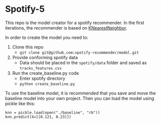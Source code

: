 # Spotify-5

This repo is the model creator for a spotify recommender. In the first iterations, the recommender is based on [KNearestNeighbor](https://scikit-learn.org/stable/modules/generated/sklearn.neighbors.KNeighborsClassifier.html#sklearn.neighbors.KNeighborsClassifier).

In order to create the model you need to:

1. Clone this repo
   - `git clone git@github.com:spotify-recommender/model.git`
2. Provide conforming spotify data
   - Data should be placed in the `spotify/data` folder and saved as `tracks_features.csv`
3. Run the create_baseline.py code
   - Enter spotify directory
   - `python create_baseline.py`


To use the baseline model, it is recommended that you save and move the baseline model into your own project. Then you can load the model using pickle like this:
```
knn = pickle.load(open("./baseline", "rb"))
knn.predict(X=[[0.121, 0.23]])
```

